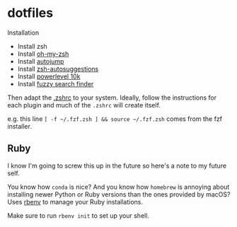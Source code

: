 # dotfiles

Installation
* Install zsh
* Install [oh-my-zsh](https://ohmyz.sh/#install)
* Install [autojump](https://github.com/wting/autojump)
* Install [zsh-autosuggestions](https://github.com/zsh-users/zsh-autosuggestions)
* Install [powerlevel 10k](https://github.com/romkatv/powerlevel10k#oh-my-zsh)
* Install [fuzzy search finder](https://github.com/junegunn/fzf#using-linux-package-managers)

Then adapt the [.zshrc](.zshrc) to your system. 
Ideally, follow the instructions for each plugin and much of the `.zshrc` will create itself. 

e.g. this line 
`[ -f ~/.fzf.zsh ] && source ~/.fzf.zsh`
comes from the fzf installer. 




## Ruby

I know I'm going to screw this up in the future so here's a note to my future self. 

You know how `conda` is nice? 
And you know how `homebrew` is annoying about installing newer Python or Ruby versions than the ones provided by macOS? 
Uses [rbenv](https://github.com/rbenv/rbenv) to manage your Ruby installations. 

Make sure to run `rbenv init` to set up your shell. 


